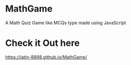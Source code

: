 # MathGame
A Math Quiz Game like MCQs type made using JavaScript

# Check it Out here
https://jatin-8898.github.io/MathGame/
